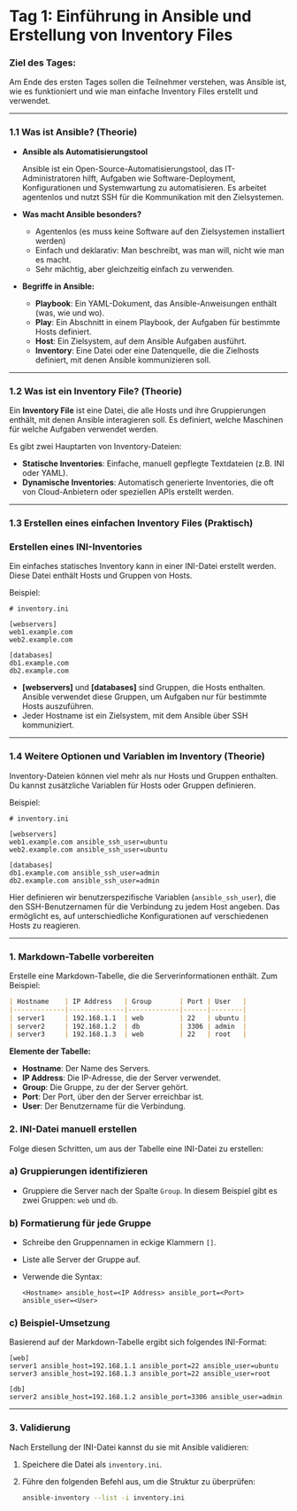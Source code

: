 # **Tag 1: Einführung in Ansible und Erstellung von Inventory Files**

### **Ziel des Tages:**

Am Ende des ersten Tages sollen die Teilnehmer verstehen, was Ansible ist, wie es funktioniert und wie man einfache Inventory Files erstellt und verwendet.

---

### **1.1 Was ist Ansible? (Theorie)**

- **Ansible als Automatisierungstool**
    
    Ansible ist ein Open-Source-Automatisierungstool, das IT-Administratoren hilft, Aufgaben wie Software-Deployment, Konfigurationen und Systemwartung zu automatisieren. Es arbeitet agentenlos und nutzt SSH für die Kommunikation mit den Zielsystemen.
    
- **Was macht Ansible besonders?**
    
    - Agentenlos (es muss keine Software auf den Zielsystemen installiert werden)
    - Einfach und deklarativ: Man beschreibt, was man will, nicht wie man es macht.
    - Sehr mächtig, aber gleichzeitig einfach zu verwenden.
- **Begriffe in Ansible:**
    
    - **Playbook**: Ein YAML-Dokument, das Ansible-Anweisungen enthält (was, wie und wo).
    - **Play**: Ein Abschnitt in einem Playbook, der Aufgaben für bestimmte Hosts definiert.
    - **Host**: Ein Zielsystem, auf dem Ansible Aufgaben ausführt.
    - **Inventory**: Eine Datei oder eine Datenquelle, die die Zielhosts definiert, mit denen Ansible kommunizieren soll.

---

### **1.2 Was ist ein Inventory File? (Theorie)**

Ein **Inventory File** ist eine Datei, die alle Hosts und ihre Gruppierungen enthält, mit denen Ansible interagieren soll. Es definiert, welche Maschinen für welche Aufgaben verwendet werden.

Es gibt zwei Hauptarten von Inventory-Dateien:

- **Statische Inventories**: Einfache, manuell gepflegte Textdateien (z.B. INI oder YAML).
- **Dynamische Inventories**: Automatisch generierte Inventories, die oft von Cloud-Anbietern oder speziellen APIs erstellt werden.

---

### **1.3 Erstellen eines einfachen Inventory Files (Praktisch)**

### **Erstellen eines INI-Inventories**

Ein einfaches statisches Inventory kann in einer INI-Datei erstellt werden. Diese Datei enthält Hosts und Gruppen von Hosts.

Beispiel:

```
# inventory.ini

[webservers]
web1.example.com
web2.example.com

[databases]
db1.example.com
db2.example.com

```

- **[webservers]** und **[databases]** sind Gruppen, die Hosts enthalten. Ansible verwendet diese Gruppen, um Aufgaben nur für bestimmte Hosts auszuführen.
- Jeder Hostname ist ein Zielsystem, mit dem Ansible über SSH kommuniziert.

---

### **1.4 Weitere Optionen und Variablen im Inventory (Theorie)**

Inventory-Dateien können viel mehr als nur Hosts und Gruppen enthalten. Du kannst zusätzliche Variablen für Hosts oder Gruppen definieren.

Beispiel:

```
# inventory.ini

[webservers]
web1.example.com ansible_ssh_user=ubuntu
web2.example.com ansible_ssh_user=ubuntu

[databases]
db1.example.com ansible_ssh_user=admin
db2.example.com ansible_ssh_user=admin

```

Hier definieren wir benutzerspezifische Variablen (`ansible_ssh_user`), die den SSH-Benutzernamen für die Verbindung zu jedem Host angeben. Das ermöglicht es, auf unterschiedliche Konfigurationen auf verschiedenen Hosts zu reagieren.

---

### **1. Markdown-Tabelle vorbereiten**

Erstelle eine Markdown-Tabelle, die die Serverinformationen enthält. Zum Beispiel:

```markdown
| Hostname    | IP Address   | Group       | Port | User   |
|-------------|--------------|-------------|------|--------|
| server1     | 192.168.1.1  | web         | 22   | ubuntu |
| server2     | 192.168.1.2  | db          | 3306 | admin  |
| server3     | 192.168.1.3  | web         | 22   | root   |

```

**Elemente der Tabelle:**

- **Hostname**: Der Name des Servers.
- **IP Address**: Die IP-Adresse, die der Server verwendet.
- **Group**: Die Gruppe, zu der der Server gehört.
- **Port**: Der Port, über den der Server erreichbar ist.
- **User**: Der Benutzername für die Verbindung.

### **2. INI-Datei manuell erstellen**

Folge diesen Schritten, um aus der Tabelle eine INI-Datei zu erstellen:

### **a) Gruppierungen identifizieren**

- Gruppiere die Server nach der Spalte `Group`. In diesem Beispiel gibt es zwei Gruppen: `web` und `db`.

### **b) Formatierung für jede Gruppe**

- Schreibe den Gruppennamen in eckige Klammern `[]`.
- Liste alle Server der Gruppe auf.
- Verwende die Syntax:
    
    ```
    <Hostname> ansible_host=<IP Address> ansible_port=<Port> ansible_user=<User>
    
    ```
    

### **c) Beispiel-Umsetzung**

Basierend auf der Markdown-Tabelle ergibt sich folgendes INI-Format:

```
[web]
server1 ansible_host=192.168.1.1 ansible_port=22 ansible_user=ubuntu
server3 ansible_host=192.168.1.3 ansible_port=22 ansible_user=root

[db]
server2 ansible_host=192.168.1.2 ansible_port=3306 ansible_user=admin

```

---

### **3. Validierung**

Nach Erstellung der INI-Datei kannst du sie mit Ansible validieren:

1. Speichere die Datei als `inventory.ini`.
2. Führe den folgenden Befehl aus, um die Struktur zu überprüfen:
    
    ```bash
    ansible-inventory --list -i inventory.ini
    ```
